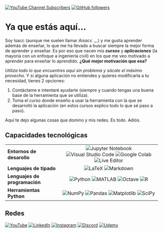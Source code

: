 [![YouTube Channel Subscribers](https://img.shields.io/youtube/channel/subscribers/UCGKAREBRwaA9Ho0bKDcRnZQ)](https://www.youtube.com/@aisacc-me)
[![GitHub followers](https://img.shields.io/github/followers/aisacc)](https://github.com/aisacc)

# Ya que estás aquí...

Soy Isacc (aunque me suelen llamar *Aisacc* ._.) y me gusta aprender además de enseñar, lo que me ha llevado a buscar siempre la mejor forma de aprender y enseñar. Es por eso que nacen mis ***cursos*** y ***aplicaciones*** (la mayoría con un enfoque a ingeniería civil) en los que me veo motivado a aprender para enseñar lo aprendido. **¿Qué mejor motivación que esa?**

*Utiliza todo lo que encuentres aquí sin problema y sácale el máximo provecho.* Y si alguna aplicación no entiendes y quieres modificarla a tu necesidad, tienes 2 opciones:
1. Contáctame e intentaré ayudarte (siempre y cuando tengas una buena base de la herramienta que se utiliza).
2. Toma el curso donde enseño a usar la herramienta con la que se desarrolló la aplicación (en estos cursos explico todo lo que sé paso a paso).

Aquí te dejo algunas cosas que domino y mis redes. Es todo. Adiós.

## Capacidades tecnológicas
|   |   |
|---|:---:|
|__Entornos de desarollo__| ![Jupyter Notebook](https://img.shields.io/badge/Jupyter-F37626.svg?&style=for-the-badge&logo=Jupyter&logoColor=white) ![Visual Studio Code](https://img.shields.io/badge/Visual%20Studio%20Code-0078d7.svg?style=for-the-badge&logo=visual-studio-code&logoColor=white) ![Google Colab](	https://img.shields.io/badge/Colab-F9AB00?style=for-the-badge&logo=googlecolab&color=525252) ![Live Editor](https://img.shields.io/badge/Live%20Editor-orange?style=for-the-badge)|
|__Lenguajes de tipado__| ![LaTeX](https://img.shields.io/badge/latex-%23008080.svg?style=for-the-badge&logo=latex&logoColor=white) ![Markdown](https://img.shields.io/badge/markdown-%23000000.svg?style=for-the-badge&logo=markdown&logoColor=white) |
|__Lenguajes de programación__| ![Python](https://img.shields.io/badge/python-3670A0?style=for-the-badge&logo=python&logoColor=ffdd54) ![MATLAB](https://img.shields.io/badge/MATLAB-blue?style=for-the-badge) ![Octave](https://img.shields.io/badge/OCTAVE-darkblue?style=for-the-badge&logo=octave&logoColor=fcd683) ![R](https://img.shields.io/badge/r-%23276DC3.svg?style=for-the-badge&logo=r&logoColor=white) |
|__Herramientas Python__| ![NumPy](https://img.shields.io/badge/numpy-%23013243.svg?style=for-the-badge&logo=numpy&logoColor=white) ![Pandas](https://img.shields.io/badge/pandas-%23150458.svg?style=for-the-badge&logo=pandas&logoColor=white) ![Matplotlib](https://img.shields.io/badge/Matplotlib-%23ffffff.svg?style=for-the-badge&logo=Matplotlib&logoColor=black) ![SciPy](https://img.shields.io/badge/SciPy-%230C55A5.svg?style=for-the-badge&logo=scipy&logoColor=%white) |

## Redes
[![YouTube](https://img.shields.io/badge/YouTube-FF0000?style=for-the-badge&logo=youtube&logoColor=white)](https://www.youtube.com/@aisacc-me)
[![LinkedIn](https://img.shields.io/badge/LinkedIn-0077B5?style=for-the-badge&logo=linkedin&logoColor=white)](https://www.linkedin.com/in/isaccalpala/)
[![Instagram](https://img.shields.io/badge/Instagram-E4405F?style=for-the-badge&logo=instagram&logoColor=white)](https://www.instagram.com/aisacc___/)
[![Discord](https://img.shields.io/badge/Discord-5865F2?style=for-the-badge&logo=discord&logoColor=white)](https://discord.com/invite/V6MedeXDkA)
[![Udemy](https://img.shields.io/badge/Udemy-A435F0?style=for-the-badge&logo=Udemy&logoColor=white)](https://www.udemy.com/user/escuela-de-ingenieros/)
